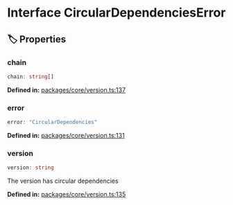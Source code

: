 # Interface CircularDependenciesError

## 🏷️ Properties

### chain

```ts
chain: string[]
```
<p style="font-size: 14px; color: var(--vp-c-text-2)">
<strong>Defined in:</strong> <a href="https://github.com/voxelum/minecraft-launcher-core-node/blob/master/packages/core/version.ts#L137" target="_blank" rel="noreferrer">packages/core/version.ts:137</a>
</p>


### error

```ts
error: "CircularDependencies"
```
<p style="font-size: 14px; color: var(--vp-c-text-2)">
<strong>Defined in:</strong> <a href="https://github.com/voxelum/minecraft-launcher-core-node/blob/master/packages/core/version.ts#L131" target="_blank" rel="noreferrer">packages/core/version.ts:131</a>
</p>


### version

```ts
version: string
```
The version has circular dependencies
<p style="font-size: 14px; color: var(--vp-c-text-2)">
<strong>Defined in:</strong> <a href="https://github.com/voxelum/minecraft-launcher-core-node/blob/master/packages/core/version.ts#L135" target="_blank" rel="noreferrer">packages/core/version.ts:135</a>
</p>


